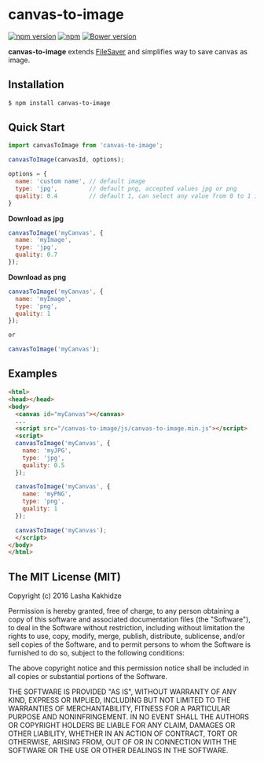 # canvas-to-image

[![npm version](https://badge.fury.io/js/canvas-to-image.svg)](https://badge.fury.io/js/canvas-to-image)
[![npm](https://img.shields.io/npm/dt/canvas-to-image.svg?maxAge=2592000)](https://www.npmjs.com/package/canvas-to-image)
[![Bower version](https://badge.fury.io/bo/canvas-to-image.svg)](https://badge.fury.io/bo/canvas-to-image)

**canvas-to-image** extends [FileSaver](https://github.com/eligrey/FileSaver.js/) and simplifies way to save canvas as image.

## Installation

```bash
$ npm install canvas-to-image
```

## Quick Start

```js
import canvasToImage from 'canvas-to-image';

canvasToImage(canvasId, options);

options = {
  name: 'custom name', // default image
  type: 'jpg',         // default png, accepted values jpg or png
  quality: 0.4         // default 1, can select any value from 0 to 1 interval
}

```

**Download as jpg**
```js
canvasToImage('myCanvas', {
  name: 'myImage',
  type: 'jpg',
  quality: 0.7
});
```
**Download as png**
```js
canvasToImage('myCanvas', {
  name: 'myImage',
  type: 'png',
  quality: 1
});

or

canvasToImage('myCanvas');
```

## Examples

```html
<html>
<head></head>
<body>
  <canvas id="myCanvas"></canvas>
  ...
  <script src="/canvas-to-image/js/canvas-to-image.min.js"></script>
  <script>
  canvasToImage('myCanvas', {
    name: 'myJPG',
    type: 'jpg',
    quality: 0.5
  });

  canvasToImage('myCanvas', { 
    name: 'myPNG',
    type: 'png',
    quality: 1
  });

  canvasToImage('myCanvas');
  </script>
</body>
</html>
```

## The MIT License (MIT)

Copyright (c) 2016 Lasha Kakhidze

Permission is hereby granted, free of charge, to any person obtaining a copy
of this software and associated documentation files (the "Software"), to deal
in the Software without restriction, including without limitation the rights
to use, copy, modify, merge, publish, distribute, sublicense, and/or sell
copies of the Software, and to permit persons to whom the Software is
furnished to do so, subject to the following conditions:

The above copyright notice and this permission notice shall be included in all
copies or substantial portions of the Software.

THE SOFTWARE IS PROVIDED "AS IS", WITHOUT WARRANTY OF ANY KIND, EXPRESS OR
IMPLIED, INCLUDING BUT NOT LIMITED TO THE WARRANTIES OF MERCHANTABILITY,
FITNESS FOR A PARTICULAR PURPOSE AND NONINFRINGEMENT. IN NO EVENT SHALL THE
AUTHORS OR COPYRIGHT HOLDERS BE LIABLE FOR ANY CLAIM, DAMAGES OR OTHER
LIABILITY, WHETHER IN AN ACTION OF CONTRACT, TORT OR OTHERWISE, ARISING FROM,
OUT OF OR IN CONNECTION WITH THE SOFTWARE OR THE USE OR OTHER DEALINGS IN THE
SOFTWARE.
